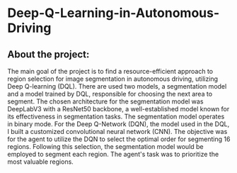 # Deep-Q-Learning-in-Autonomous-Driving
## About the project:
The main goal of the project is to find a resource-efficient approach to region selection for image segmentation in autonomous driving, utilizing Deep Q-learning (DQL).
There are used two models, a segmentation model and a model trained by DQL, responsible for choosing the next area to segment.
The chosen architecture for the segmentation model was DeepLabV3 with a ResNet50 backbone, a well-established model known for its effectiveness in segmentation tasks. The segmentation model operates in binary mode. For the Deep Q-Network (DQN), the model used in the DQL, I built a customized convolutional neural network (CNN). 
The objective was for the agent to utilize the DQN to select the optimal order for segmenting 16 regions. Following this selection, the segmentation model would be employed to segment each region. The agent's task was to prioritize the most valuable regions.


